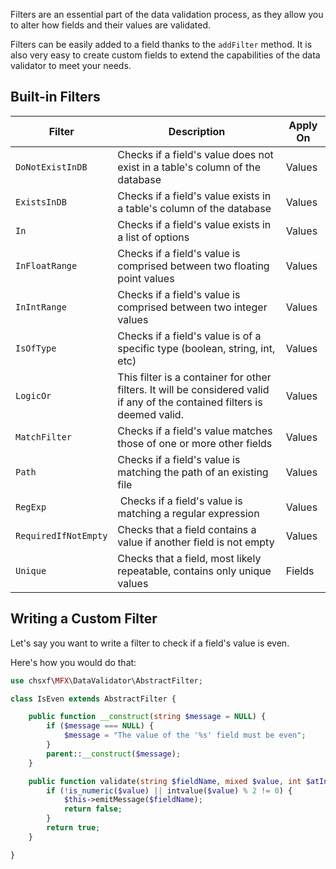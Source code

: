 Filters are an essential part of the data validation process, as they allow you to alter how fields and their values are validated.

Filters can be easily added to a field thanks to the `addFilter` method. It is also very easy to create custom fields to extend the capabilities of the data validator to meet your needs.

## Built-in Filters

| Filter               | Description                                                                                                                | Apply On |
| -------------------- | -------------------------------------------------------------------------------------------------------------------------- | -------- |
| `DoNotExistInDB`     | Checks if a field's value does not exist in a table's column of the database                                               | Values   |
| `ExistsInDB`         | Checks if a field's value exists in a table's column of the database                                                       | Values   |
| `In`                 | Checks if a field's value exists in a list of options                                                                      | Values   |
| `InFloatRange`       | Checks if a field's value is comprised between two floating point values                                                   | Values   |
| `InIntRange`         | Checks if a field's value is comprised between two integer values                                                          | Values   |
| `IsOfType`           | Checks if a field's value is of a specific type (boolean, string, int, etc)                                                | Values   |
| `LogicOr`            | This filter is a container for other filters. It will be considered valid if any of the contained filters is deemed valid. | Values   |
| `MatchFilter`        | Checks if a field's value matches those of one or more other fields                                                        | Values   |
| `Path`               | Checks if a field's value is matching the path of an existing file                                                         | Values   |
| `RegExp`             |  Checks if a field's value is matching a regular expression                                                                | Values   |
| `RequiredIfNotEmpty` | Checks that a field contains a value if another field is not empty                                                         | Values   |
| `Unique`             | Checks that a field, most likely repeatable, contains only unique values                                                   | Fields   |

## Writing a Custom Filter

Let's say you want to write a filter to check if a field's value is even.

Here's how you would do that:

```php
use chsxf\MFX\DataValidator\AbstractFilter;

class IsEven extends AbstractFilter {

    public function __construct(string $message = NULL) {
        if ($message === NULL) {
            $message = "The value of the '%s' field must be even";
        }
        parent::__construct($message);
    }

    public function validate(string $fieldName, mixed $value, int $atIndex = -1, bool $silent = false): bool {
        if (!is_numeric($value) || intvalue($value) % 2 != 0) {
            $this->emitMessage($fieldName);
            return false;
        }
        return true;
    }

}
```
